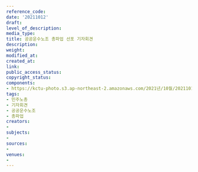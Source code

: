 ```yaml
---
reference_code: 
date: '20211012'
draft: 
level_of_description: 
media_type: 
title: 공공운수노조 총파업 선포 기자회견
description: 
weight: 
modified_at: 
created_at: 
link: 
public_access_status: 
copyright_status: 
components:
- https://kctu-photo.s3.ap-northeast-2.amazonaws.com/2021년/10월/20211012-공공운수노조+총파업+선포+기자회견_민주노총_기자회견_공공운수노조_총파업/_1D29364.jpg
tags:
- 민주노총
- 기자회견
- 공공운수노조
- 총파업
creators:
- 
subjects:
- 
sources:
- 
venues:
- 
---
```

